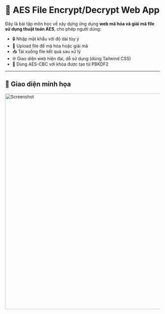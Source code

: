 # 🔐 AES File Encrypt/Decrypt Web App

Đây là bài tập môn học về xây dựng ứng dụng **web mã hóa và giải mã file sử dụng thuật toán AES**, cho phép người dùng:

- 🔒 Nhập mật khẩu với độ dài tùy ý
- 📂 Upload file để mã hóa hoặc giải mã
- 📥 Tải xuống file kết quả sau xử lý
- 🌐 Giao diện web hiện đại, dễ sử dụng (dùng Tailwind CSS)
- 🧠 Dùng AES-CBC với khóa được tạo từ PBKDF2

---

## 📸 Giao diện minh họa

<img src="https://github.com/nhucccc/AESSHuy/edit/main/1.png?raw=true" width="700" alt="Screenshot">
